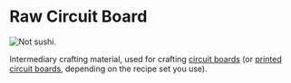 # Raw Circuit Board

![Not sushi.](oredict:oc:materialCircuitBoardRaw)

Intermediary crafting material, used for crafting [circuit boards](circuitBoard.md) (or [printed circuit boards](printedCircuitBoard.md), depending on the recipe set you use).
